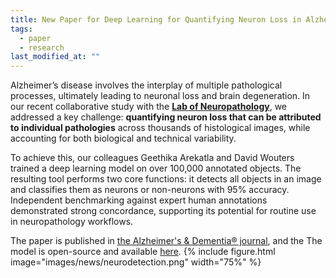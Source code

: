 ```yaml
---
title: New Paper for Deep Learning for Quantifying Neuron Loss in Alzheimer’s Disease
tags:
  - paper
  - research
last_modified_at: ""
---
```


<!-- excerpt start -->
<!-- excerpt end -->
Alzheimer’s disease involves the interplay of multiple pathological processes, ultimately leading to neuronal loss and brain degeneration. In our recent collaborative study with the [**Lab of Neuropathology**](https://gbiomed.kuleuven.be/english/research/50000666/50000668/53674587), we addressed a key challenge: **quantifying neuron loss that can be attributed to individual pathologies** across thousands of histological images, while accounting for both biological and technical variability.

To achieve this, our colleagues Geethika Arekatla and David Wouters trained a deep learning model on over 100,000 annotated objects. The resulting tool performs two core functions: it detects all objects in an image and classifies them as neurons or non-neurons with 95% accuracy. Independent benchmarking against expert human annotations demonstrated strong concordance, supporting its potential for routine use in neuropathology workflows.

The paper is published in [the Alzheimer's & Dementia® journal](https://doi.org/10.1002/alz.70483), and  the The model is open-source and available [here](https://github.com/neuropathology-lab/neurodetection).
{%
  include figure.html
  image="images/news/neurodetection.png"
  width="75%"
%}
